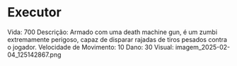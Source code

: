 # Executor

Vida: 700
Descrição: Armado com uma death machine gun, é um zumbi extremamente perigoso, capaz de disparar rajadas de tiros pesados contra o jogador.
Velocidade de Movimento: 10
Dano: 30
Visual: imagem_2025-02-04_125142867.png
